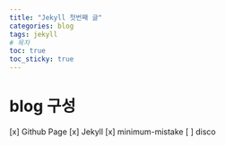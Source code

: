 ```yaml
---
title: "Jekyll 첫번째 글"
categories: blog
tags: jekyll
# 목차
toc: true  
toc_sticky: true 
---
```


# blog 구성

 [x] Github Page
 [x] Jekyll
 [x] minimum-mistake
 [ ] disco